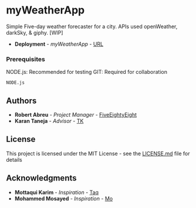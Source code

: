 # myWeatherApp

Simple Five-day weather forecaster for a city. APIs used openWeather, darkSky, &amp; giphy. [WIP] 
* **Deployment** - *myWeatherApp* - [URL](https://fiveeightyeight.github.io/myWeatherApp/)


### Prerequisites

NODE.js: Recommended for testing
GIT: Required for collaboration

```
NODE.js
```

## Authors

* **Robert Abreu** - *Project Manager* - [FiveEightyEight](https://github.com/FiveEightyEight)
* **Karan Taneja** - *Advisor* - [TK](https://github.com/Karan-Taneja)

## License

This project is licensed under the MIT License - see the [LICENSE.md](LICENSE.md) file for details

## Acknowledgments

* **Mottaqui Karim** - *Inspiration* - [Taq](https://github.com/mottaquikarim)
* **Mohammed Mosayed** - *Inspiration* - [Mo](https://github.com/mmosayed)
